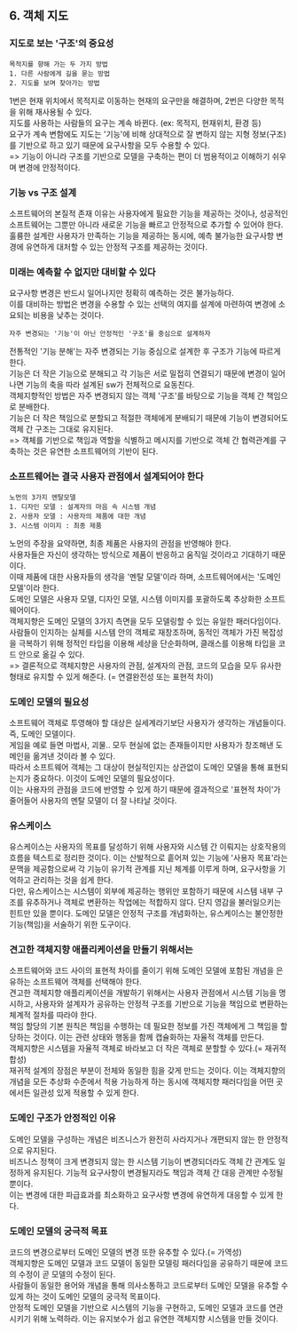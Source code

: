 ## 6. 객체 지도

### 지도로 보는 '구조'의 중요성
```
목적지를 향해 가는 두 가지 방법
1. 다른 사람에게 길을 묻는 방법
2. 지도를 보며 찾아가는 방법
```
1번은 현재 위치에서 목적지로 이동하는 현재의 요구만을 해결하며, 2번은 다양한 목적을 위해 재사용될 수 있다.   
지도를 사용하는 사람들의 요구는 계속 바뀐다. (ex: 목적지, 현재위치, 환경 등)   
요구가 계속 변함에도 지도는 '기능'에 비해 상대적으로 잘 변하지 않는 지형 정보(구조)를 기반으로 하고 있기 때문에 요구사항을 모두 수용할 수 있다.   
=> 기능이 아니라 구조를 기반으로 모델을 구축하는 편이 더 범용적이고 이해하기 쉬우며 변경에 안정적이다.   

### 기능 vs 구조 설계
소프트웨어의 본질적 존재 이유는 사용자에게 필요한 기능을 제공하는 것이나, 성공적인 소프트웨어는 그뿐만 아니라 새로운 기능을 빠르고 안정적으로 추가할 수 있어야 한다.   
훌륭한 설계란 사용자가 만족하는 기능을 제공하는 동시에, 예측 불가능한 요구사항 변경에 유연하게 대처할 수 있는 안정적 구조를 제공하는 것이다.

### 미래는 예측할 수 없지만 대비할 수 있다
요구사항 변경은 반드시 일어나지만 정확히 예측하는 것은 불가능하다.   
이를 대비하는 방법은 변경을 수용할 수 있는 선택의 여지를 설계에 마련하여 변경에 소요되는 비용을 낮추는 것이다.   
```
자주 변경되는 '기능'이 아닌 안정적인 '구조'를 중심으로 설계하자
```
전통적인 '기능 분해'는 자주 변경되는 기능 중심으로 설계한 후 구조가 기능에 따르게 한다.   
기능은 더 작은 기능으로 분해되고 각 기능은 서로 밀접히 연결되기 때문에 변경이 일어나면 기능의 축을 따라 설계된 sw가 전체적으로 요동친다.   
객체지향적인 방법은 자주 변경되지 않는 객체 '구조'를 바탕으로 기능을 객체 간 책임으로 분배한다.   
기능은 더 작은 책임으로 분할되고 적절한 객체에게 분배되기 때문에 기능이 변경되어도 객체 간 구조는 그대로 유지된다.   
=> 객체를 기반으로 책임과 역할을 식별하고 메시지를 기반으로 객체 간 협력관계를 구축하는 것은 유연한 소프트웨어의 기반이 된다.

### 소프트웨어는 결국 사용자 관점에서 설계되어야 한다
```
노먼의 3가지 멘탈모델
1. 디자인 모델 : 설계자의 마음 속 시스템 개념
2. 사용자 모델 : 사용자의 제품에 대한 개념
3. 시스템 이미지 : 최종 제품
```
노먼의 주장을 요약하면, 최종 제품은 사용자의 관점을 반영해야 한다.   
사용자들은 자신이 생각하는 방식으로 제품이 반응하고 움직일 것이라고 기대하기 때문이다.   
이때 제품에 대한 사용자들의 생각을 '멘탈 모델'이라 하며, 소프트웨어에서는 '도메인 모델'이라 한다.   
도메인 모델은 사용자 모델, 디자인 모델, 시스템 이미지를 포괄하도록 추상화한 소프트웨어이다.   
객체지향은 도메인 모델의 3가지 측면을 모두 모델링할 수 있는 유일한 패러다임이다.   
사람들이 인지하는 실체를 시스템 안의 객체로 재창조하며, 동적인 객체가 가진 복잡성을 극복하기 위해 정적인 타입을 이용해 세상을 단순화하며, 클래스를 이용해 타입을 코드 안으로 옮길 수 있다.   
=> 결론적으로 객체지향은 사용자의 관점, 설계자의 관점, 코드의 모습을 모두 유사한 형태로 유지할 수 있게 해준다. (= 연결완전성 또는 표현적 차이)

### 도메인 모델의 필요성
소프트웨어 객체로 투영해야 할 대상은 실세계라기보단 사용자가 생각하는 개념들이다. 즉, 도메인 모델이다.   
게임을 예로 들면 마법사, 괴물.. 모두 현실에 없는 존재들이지만 사용자가 창조해낸 도메인을 옮겨낸 것이라 볼 수 있다.   
따라서 소프트웨어 객체는 그 대상이 현실적인지는 상관없이 도메인 모델을 통해 표현되는지가 중요하다. 이것이 도메인 모델의 필요성이다.   
이는 사용자의 관점을 코드에 반영할 수 있게 하기 때문에 결과적으로 '표현적 차이'가 줄어들어 사용자의 멘탈 모델이 더 잘 나타날 것이다.

### 유스케이스
유스케이스는 사용자의 목표를 달성하기 위해 사용자와 시스템 간 이뤄지는 상호작용의 흐름을 텍스트로 정리한 것이다.
이는 산발적으로 흩어져 있는 기능에 '사용자 목표'라는 문맥을 제공함으로써 각 기능이 유기적 관계를 지닌 체계를 이루게 하며, 요구사항을 기억하고 관리하는 것을 쉽게 한다.   
다만, 유스케이스는 시스템이 외부에 제공하는 행위만 포함하기 때문에 시스템 내부 구조를 유추하거나 객체로 변환하는 작업에는 적합하지 않다. 단지 영감을 불러일으키는 힌트만 있을 뿐이다.
도메인 모델은 안정적 구조를 개념화하는, 유스케이스는 불안정한 기능(책임)을 서술하기 위한 도구이다.   

### 견고한 객체지향 애플리케이션을 만들기 위해서는
소프트웨어와 코드 사이의 표현적 차이를 줄이기 위해 도메인 모델에 포함된 개념을 은유하는 소프트웨어 객체를 선택해야 한다.   
견고한 객체지향 애플리케이션을 개발하기 위해서는 사용자 관점에서 시스템 기능을 명시하고, 사용자와 설계자가 공유하는 안정적 구조를 기반으로 기능을 책임으로 변환하는 체계적 절차를 따라야 한다.   
책임 할당의 기본 원칙은 책임을 수행하는 데 필요한 정보를 가진 객체에게 그 책임을 할당하는 것이다. 이는 관련 상태와 행동을 함께 캡슐화하는 자율적 객체를 만든다.   
객체지향은 시스템을 자율적 객체로 바라보고 더 작은 객체로 분할할 수 있다.(= 재귀적 합성)   
재귀적 설계의 장점은 부분이 전체와 동일한 힘을 갖게 만드는 것이다. 이는 객체지향의 개념을 모든 추상화 수준에서 적용 가능하게 하는 동시에 객체지향 패러다임을 어떤 곳에서든 일관성 있게 적용할 수 있게 한다.   

### 도메인 구조가 안정적인 이유
도메인 모델을 구성하는 개념은 비즈니스가 완전히 사라지거나 개편되지 않는 한 안정적으로 유지된다.    
비즈니스 정책이 크게 변경되지 않는 한 시스템 기능이 변경되더라도 객체 간 관계도 일정하게 유지된다. 기능적 요구사항이 변경될지라도 책임과 객체 간 대응 관계만 수정될 뿐이다.   
이는 변경에 대한 파급효과를 최소화하고 요구사항 변경에 유연하게 대응할 수 있게 한다.

### 도메인 모델의 궁극적 목표
코드의 변경으로부터 도메인 모델의 변경 또한 유추할 수 있다.(= 가역성)   
객체지향은 도메인 모델과 코드 모델이 동일한 모델링 패러다임을 공유하기 때문에 코드의 수정이 곧 모델의 수정이 된다.   
사람들이 동일한 용어와 개념을 통해 의사소통하고 코드로부터 도메인 모델을 유추할 수 있게 하는 것이 도메인 모델의 궁극적 목표이다.   
안정적 도메인 모델을 기반으로 시스템의 기능을 구현하고, 도메인 모델과 코드를 연관시키기 위해 노력하라. 이는 유지보수가 쉽고 유연한 객체지향 시스템을 만들 것이다.

